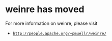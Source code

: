 weinre has moved
================

For more information on weinre, please visit

* [`http://people.apache.org/~pmuellr/weinre/`](http://people.apache.org/~pmuellr/weinre/)
